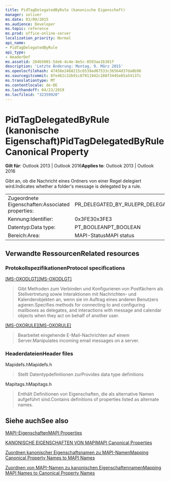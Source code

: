```yaml
---
title: PidTagDelegatedByRule (kanonische Eigenschaft)
manager: soliver
ms.date: 03/09/2015
ms.audience: Developer
ms.topic: reference
ms.prod: office-online-server
localization_priority: Normal
api_name:
- PidTagDelegatedByRule
api_type:
- HeaderDef
ms.assetid: 284b5001-5de6-4c4e-8e5c-0593ae1b301f
description: 'Letzte Änderung: Montag, 9. März 2015'
ms.openlocfilehash: 47458e2468215c6539ad07533c36564d37da8b96
ms.sourcegitcommit: 8fe462c32b91c87911942c188f3445e85a54137c
ms.translationtype: MT
ms.contentlocale: de-DE
ms.lasthandoff: 04/23/2019
ms.locfileid: "32359920"
---
```

# <a name="pidtagdelegatedbyrule-canonical-property"></a><span data-ttu-id="b21d2-103">PidTagDelegatedByRule (kanonische Eigenschaft)</span><span class="sxs-lookup"><span data-stu-id="b21d2-103">PidTagDelegatedByRule Canonical Property</span></span>

  
  
<span data-ttu-id="b21d2-104">**Gilt für**: Outlook 2013 | Outlook 2016</span><span class="sxs-lookup"><span data-stu-id="b21d2-104">**Applies to**: Outlook 2013 | Outlook 2016</span></span> 
  
<span data-ttu-id="b21d2-105">Gibt an, ob die Nachricht eines Ordners von einer Regel delegiert wird.</span><span class="sxs-lookup"><span data-stu-id="b21d2-105">Indicates whether a folder's message is delegated by a rule.</span></span>
  
|||
|:-----|:-----|
|<span data-ttu-id="b21d2-106">Zugeordnete Eigenschaften:</span><span class="sxs-lookup"><span data-stu-id="b21d2-106">Associated properties:</span></span>  <br/> |<span data-ttu-id="b21d2-107">PR_DELEGATED_BY_RULE</span><span class="sxs-lookup"><span data-stu-id="b21d2-107">PR_DELEGATED_BY_RULE</span></span>  <br/> |
|<span data-ttu-id="b21d2-108">Kennung:</span><span class="sxs-lookup"><span data-stu-id="b21d2-108">Identifier:</span></span>  <br/> |<span data-ttu-id="b21d2-109">0x3FE3</span><span class="sxs-lookup"><span data-stu-id="b21d2-109">0x3FE3</span></span>  <br/> |
|<span data-ttu-id="b21d2-110">Datentyp:</span><span class="sxs-lookup"><span data-stu-id="b21d2-110">Data type:</span></span>  <br/> |<span data-ttu-id="b21d2-111">PT_BOOLEAN</span><span class="sxs-lookup"><span data-stu-id="b21d2-111">PT_BOOLEAN</span></span>  <br/> |
|<span data-ttu-id="b21d2-112">Bereich:</span><span class="sxs-lookup"><span data-stu-id="b21d2-112">Area:</span></span>  <br/> |<span data-ttu-id="b21d2-113">MAPI-Status</span><span class="sxs-lookup"><span data-stu-id="b21d2-113">MAPI status</span></span>  <br/> |
   
## <a name="related-resources"></a><span data-ttu-id="b21d2-114">Verwandte Ressourcen</span><span class="sxs-lookup"><span data-stu-id="b21d2-114">Related resources</span></span>

### <a name="protocol-specifications"></a><span data-ttu-id="b21d2-115">Protokollspezifikationen</span><span class="sxs-lookup"><span data-stu-id="b21d2-115">Protocol specifications</span></span>

<span data-ttu-id="b21d2-116">[[MS-OXODLGT]](https://msdn.microsoft.com/library/01a89b11-9c43-4c40-b147-8f6a1ef5a44f%28Office.15%29.aspx)</span><span class="sxs-lookup"><span data-stu-id="b21d2-116">[[MS-OXODLGT]](https://msdn.microsoft.com/library/01a89b11-9c43-4c40-b147-8f6a1ef5a44f%28Office.15%29.aspx)</span></span>
  
> <span data-ttu-id="b21d2-117">Gibt Methoden zum Verbinden und Konfigurieren von Postfächern als Stellvertretung sowie Interaktionen mit Nachrichten- und Kalenderobjekten an, wenn sie im Auftrag eines anderen Benutzers agieren.</span><span class="sxs-lookup"><span data-stu-id="b21d2-117">Specifies methods for connecting to and configuring mailboxes as delegates, and interactions with message and calendar objects when they act on behalf of another user.</span></span>
    
<span data-ttu-id="b21d2-118">[[MS-OXORULE]](https://msdn.microsoft.com/library/70ac9436-501e-43e2-9163-20d2b546b886%28Office.15%29.aspx)</span><span class="sxs-lookup"><span data-stu-id="b21d2-118">[[MS-OXORULE]](https://msdn.microsoft.com/library/70ac9436-501e-43e2-9163-20d2b546b886%28Office.15%29.aspx)</span></span>
  
> <span data-ttu-id="b21d2-119">Bearbeitet eingehende E-Mail-Nachrichten auf einem Server.</span><span class="sxs-lookup"><span data-stu-id="b21d2-119">Manipulates incoming email messages on a server.</span></span>
    
### <a name="header-files"></a><span data-ttu-id="b21d2-120">Headerdateien</span><span class="sxs-lookup"><span data-stu-id="b21d2-120">Header files</span></span>

<span data-ttu-id="b21d2-121">Mapidefs.h</span><span class="sxs-lookup"><span data-stu-id="b21d2-121">Mapidefs.h</span></span>
  
> <span data-ttu-id="b21d2-122">Stellt Datentypdefinitionen zur</span><span class="sxs-lookup"><span data-stu-id="b21d2-122">Provides data type definitions</span></span>
    
<span data-ttu-id="b21d2-123">Mapitags.h</span><span class="sxs-lookup"><span data-stu-id="b21d2-123">Mapitags.h</span></span>
  
> <span data-ttu-id="b21d2-124">Enthält Definitionen von Eigenschaften, die als alternative Namen aufgeführt sind.</span><span class="sxs-lookup"><span data-stu-id="b21d2-124">Contains definitions of properties listed as alternate names.</span></span>
    
## <a name="see-also"></a><span data-ttu-id="b21d2-125">Siehe auch</span><span class="sxs-lookup"><span data-stu-id="b21d2-125">See also</span></span>



[<span data-ttu-id="b21d2-126">MAPI-Eigenschaften</span><span class="sxs-lookup"><span data-stu-id="b21d2-126">MAPI Properties</span></span>](mapi-properties.md)
  
[<span data-ttu-id="b21d2-127">KANONISCHE EIGENSCHAFTEN VON MAPI</span><span class="sxs-lookup"><span data-stu-id="b21d2-127">MAPI Canonical Properties</span></span>](mapi-canonical-properties.md)
  
[<span data-ttu-id="b21d2-128">Zuordnen kanonischer Eigenschaftsnamen zu MAPI-Namen</span><span class="sxs-lookup"><span data-stu-id="b21d2-128">Mapping Canonical Property Names to MAPI Names</span></span>](mapping-canonical-property-names-to-mapi-names.md)
  
[<span data-ttu-id="b21d2-129">Zuordnen von MAPI-Namen zu kanonischen Eigenschaftennamen</span><span class="sxs-lookup"><span data-stu-id="b21d2-129">Mapping MAPI Names to Canonical Property Names</span></span>](mapping-mapi-names-to-canonical-property-names.md)

